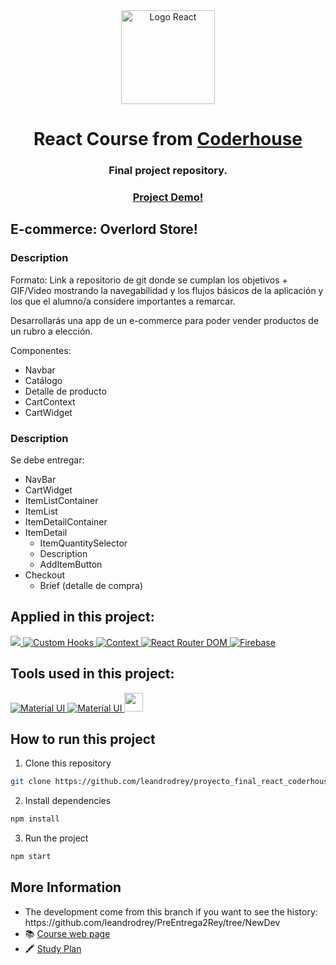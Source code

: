 <div align="center"> 
  <img alt="Logo React" width="150px" height="150px" src="https://cdn.worldvectorlogo.com/logos/react-2.svg" />
  <h1>React Course from <a target="_blank" href="https://www.coderhouse.com">Coderhouse</a></h1>
  <h3>Final project repository.</h3>
  <h3><a href="https://proyecto-final-react-coderhouse-leandrodrey.vercel.app/" target="_blank">Project Demo!</a></h3>
</div>

<h2>E-commerce: Overlord Store!</h2>
<h3>Description</h2>
<p>Formato: Link a repositorio de git donde se cumplan los objetivos + GIF/Video mostrando la navegabilidad y los flujos básicos de la aplicación y los que el alumno/a considere importantes a remarcar.</p>

<p>Desarrollarás una app de un e-commerce para poder vender productos de un rubro a elección.</p>

<p>Componentes:</p>
<ul>
    <li>Navbar
    <li>Catálogo</li>
    <li>Detalle de producto</li>
    <li>CartContext</li>
    <li>CartWidget</li>
</ul>

<h3>Description</h2>
<p>Se debe entregar:</p>

<ul>
  <li>NavBar</li>
  <li>CartWidget</li>
  <li>ItemListContainer</li>
  <li>ItemList</li>
  <li>ItemDetailContainer</li>
  <li>ItemDetail
    <ul>
      <li>ItemQuantitySelector</li>
      <li>Description</li>
      <li>AddItemButton</li>
    </ul>
  </li>
  <li>Checkout
    <ul>
        <li>Brief (detalle de compra)</li>
    </ul>
  </li>
</ul>

<h2>Applied in this project:</h2>
<a target="_blank" href="https://es.react.dev/">
  <img src="https://img.shields.io/badge/React JS-20232A?style=for-the-badge&logo=react&logoColor=61DAFB" />
</a>
<a target="_blank" href="https://react.dev/learn/reusing-logic-with-custom-hooks#custom-hooks-sharing-logic-between-components">
    <img alt="Custom Hooks" src="https://img.shields.io/badge/Custom Hooks-007FGF?style=for-the-badge&logo=react&logoColor=white">
</a>
<a target="_blank" href="https://react.dev/reference/react/createContext">
    <img alt="Context" src="https://img.shields.io/badge/Contexts-007FFF?style=for-the-badge&logo=react&logoColor=white">
</a>
<a target="_blank" href="https://www.npmjs.com/package/react-router-dom">
    <img alt="React Router DOM" src="https://img.shields.io/badge/React Router dom-green?style=for-the-badge&logo=npm&logoColor=white">
</a>
<a target="_blank" href="https://firebase.google.com/">
    <img alt="Firebase" src="https://img.shields.io/badge/Firebase-blue?style=for-the-badge&logo=firebase&logoColor=white">
</a>

<h2>Tools used in this project:</h2>
<a target="_blank" href="https://mui.com/">
    <img alt="Material UI" src="https://img.shields.io/badge/Material%20UI-007FFF?style=for-the-badge&logo=mui&logoColor=white">
</a> 
<a target="_blank" href="https://mui.com/material-ui/material-icons/">
    <img alt="Material UI" src="https://img.shields.io/badge/Material Icons-4e56a6?style=for-the-badge&logo=mui&logoColor=white">
</a>
<a target="_blank" href="https://www.jetbrains.com/idea/">
    <img height="30px" src="https://img.shields.io/badge/IntelliJ_IDEA-000000.svg?style=for-the-badge&logo=intellij-idea&logoColor=white"/>
</a>

<h2>How to run this project</h2>

1. Clone this repository

```bash
git clone https://github.com/leandrodrey/proyecto_final_react_coderhouse.git
```

2. Install dependencies

```bash
npm install
```

3. Run the project

```bash
npm start
```

<h2>More Information</h2>

<ul>
  <li>The development come from this branch if you want to see the history: https://github.com/leandrodrey/PreEntrega2Rey/tree/NewDev</li>
  <li>📚 <a target="_blank" href="https://www.coderhouse.com/online/reactjs">Course web page</a></li>
  <li>🖍 <a target="_blank" href="https://drive.google.com/file/d/1G_SRPkYExFpTkmOvbEwj985rIgQ62kx9/view">Study Plan</a></li>
</ul>
